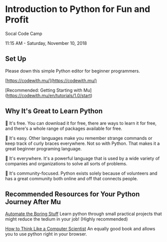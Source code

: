# Introduction to Python for Fun and Profit

Socal Code Camp

11:15 AM - Saturday, November 10, 2018

## Set Up

Please down this simple Python editor for beginner programmers.

[https://codewith.mu/](https://codewith.mu/)

[Recommended: Getting Starting with Mu] (https://codewith.mu/en/tutorials/1.0/start)

## Why It's Great to Learn Python

:snake: It's free. You can download it for free, there are ways to learn it for free, and there's a whole range of packages available for free.

:snake: It's easy. Other languages make you remember strange commands or keep track of curly braces everywhere. Not so with Python. That makes it a great beginner programing language.

:snake: It's everywhere. It's a powerful language that is used by a wide variety of companies and organizations to solve all sorts of problems.

:snake: It's community-focused. Python exists solely because of volunteers and has a great community both online and off that connects people.


## Recommended Resources for Your Python Journey After Mu

[Automate the Boring Stuff](https://automatetheboringstuff.com/)
Learn python through small practical projects that might reduce the tedium in your job! (Highly recommended)

[How to Think Like a Computer Scientist](http://interactivepython.org/runestone/static/thinkcspy/index.html)
An equally good book and allows you to use python right in your browser.
